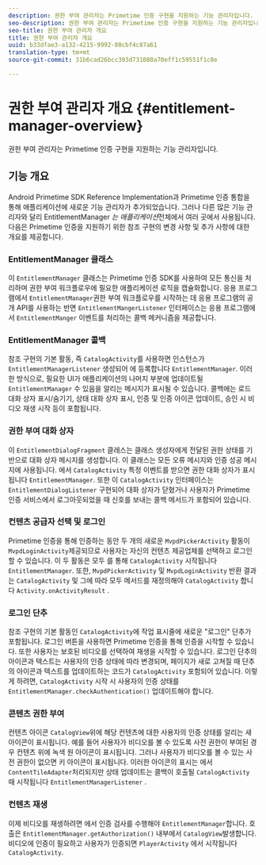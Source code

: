 ```yaml
---
description: 권한 부여 관리자는 Primetime 인증 구현을 지원하는 기능 관리자입니다.
seo-description: 권한 부여 관리자는 Primetime 인증 구현을 지원하는 기능 관리자입니다.
seo-title: 권한 부여 관리자 개요
title: 권한 부여 관리자 개요
uuid: b33dfae3-a132-4215-9992-80cbf4c87a61
translation-type: tm+mt
source-git-commit: 31b6cad26bcc393d731080a70eff1c59551f1c8e

---
```



# 권한 부여 관리자 개요 {#entitlement-manager-overview}

권한 부여 관리자는 Primetime 인증 구현을 지원하는 기능 관리자입니다.

## 기능 개요

Android Primetime SDK Reference Implementation과 Primetime 인증 통합을 통해 애플리케이션에 새로운 기능 관리자가 추가되었습니다. 그러나 다른 많은 기능 관리자와 달리 EntitlementManager *는 애플리케이션*&#x200B;전체에서 여러 곳에서 사용됩니다. 다음은 Primetime 인증을 지원하기 위한 참조 구현의 변경 사항 및 추가 사항에 대한 개요를 제공합니다.

### EntitlementManager 클래스

이 `EntitlementManager` 클래스는 Primetime 인증 SDK를 사용하여 모든 통신을 처리하며 권한 부여 워크플로우에 필요한 애플리케이션 로직을 캡슐화합니다. 응용 프로그램에서 `EntitlementManager`권한 부여 워크플로우를 시작하는 데 응용 프로그램의 공개 API를 사용하는 반면 `EntitlementMangerListener` 인터페이스는 응용 프로그램에서 `EntitlementManger` 이벤트를 처리하는 콜백 메커니즘을 제공합니다.

### EntitlementManager 콜백

참조 구현의 기본 활동, 즉 `CatalogActivity`를 사용하면 인스턴스가 `EntitlementManagerListener` 생성되어 에 등록합니다 `EntitlementManager`. 이러한 방식으로, 필요한 UI가 애플리케이션의 나머지 부분에 업데이트될 `EntitlementManager` 수 있음을 알리는 메시지가 표시될 수 있습니다. 콜백에는 로드 대화 상자 표시/숨기기, 상태 대화 상자 표시, 인증 및 인증 아이콘 업데이트, 승인 시 비디오 재생 시작 등이 포함됩니다.

### 권한 부여 대화 상자

이 `EntitlementDialogFragment` 클래스는 클래스 생성자에게 전달된 권한 상태를 기반으로 대화 상자 메시지를 생성합니다. 이 클래스는 모든 오류 메시지와 인증 성공 메시지에 사용됩니다. 에서 `CatalogActivity` 특정 이벤트를 받으면 권한 대화 상자가 표시됩니다 `EntitlementManager`. 또한 이 `CatalogActivity` 인터페이스는 `EntitlementDialogListener` 구현되어 대화 상자가 닫혔거나 사용자가 Primetime 인증 서비스에서 로그아웃되었을 때 신호를 보내는 콜백 메서드가 포함되어 있습니다.

### 컨텐츠 공급자 선택 및 로그인

Primetime 인증을 통해 인증하는 동안 두 개의 새로운 `MvpdPickerActivity` 활동이 `MvpdLoginActivity`제공되므로 사용자는 자신의 컨텐츠 제공업체를 선택하고 로그인할 수 있습니다. 이 두 활동은 모두 를 통해 `CatalogActivity` 시작됩니다 `EntitlementManager`. 또한, `MvpdPickerActivity` 및 `MvpdLoginActivity` 반환 결과는 `CatalogActivity` 및 그에 따라 모두 메서드를 재정의해야 `CatalogActivity` 합니다 `Activity.onActivityResult` .

### 로그인 단추

참조 구현의 기본 활동인 `CatalogActivity`에 작업 표시줄에 새로운 &quot;로그인&quot; 단추가 포함됩니다. 로그인 버튼을 사용하면 Primetime 인증을 통해 인증을 시작할 수 있습니다. 또한 사용자는 보호된 비디오를 선택하여 재생을 시작할 수 있습니다. 로그인 단추의 아이콘과 텍스트는 사용자의 인증 상태에 따라 변경되며, 페이지가 새로 고쳐질 때 단추의 아이콘과 텍스트를 업데이트하는 코드가 `CatalogActivity` 포함되어 있습니다. 이렇게 하려면, `CatalogActivity` 시작 시 사용자의 인증 상태를 `EntitlementManager.checkAuthentication()` 업데이트해야 합니다.

### 콘텐츠 권한 부여

컨텐츠 아이콘 `CatalogView`위에 해당 컨텐츠에 대한 사용자의 인증 상태를 알리는 새 아이콘이 표시됩니다. 예를 들어 사용자가 비디오를 볼 수 있도록 사전 권한이 부여된 경우 컨텐츠 위에 녹색 원 아이콘이 표시됩니다. 그러나 사용자가 비디오를 볼 수 있는 사전 권한이 없으면 키 아이콘이 표시됩니다. 이러한 아이콘의 표시는 에서 `ContentTileAdapter`처리되지만 상태 업데이트는 콜백이 호출될 `CatalogActivity` 때 시작됩니다 `EntitlementManagerListener` .

### 컨텐츠 재생

이제 비디오를 재생하려면 에서 인증 검사를 수행해야 `EntitlementManager`합니다. 호출은 `EntitlementManager.getAuthorization()` 내부에서 `CatalogView`발생합니다. 비디오에 인증이 필요하고 사용자가 인증되면 `PlayerActivity` 에서 시작됩니다 `CatalogActivity`.

